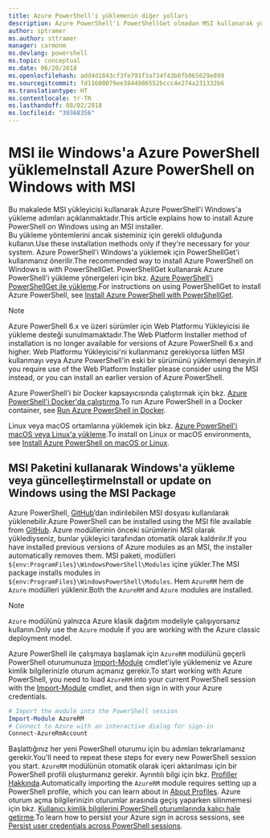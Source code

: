 ```yaml
---
title: Azure PowerShell'i yüklemenin diğer yolları
description: Azure PowerShell'i PowerShellGet olmadan MSI kullanarak yükleme
author: sptramer
ms.author: sttramer
manager: carmonm
ms.devlang: powershell
ms.topic: conceptual
ms.date: 06/20/2018
ms.openlocfilehash: add4d1843cf3fe791f3a734f43b0fb065629e899
ms.sourcegitcommit: fd11600079ee3844986552bccc4e274a231332b6
ms.translationtype: HT
ms.contentlocale: tr-TR
ms.lasthandoff: 08/02/2018
ms.locfileid: "39368356"
---
```

# <a name="install-azure-powershell-on-windows-with-msi"></a><span data-ttu-id="deacb-103">MSI ile Windows'a Azure PowerShell yükleme</span><span class="sxs-lookup"><span data-stu-id="deacb-103">Install Azure PowerShell on Windows with MSI</span></span>

<span data-ttu-id="deacb-104">Bu makalede MSI yükleyicisi kullanarak Azure PowerShell'i Windows'a yükleme adımları açıklanmaktadır.</span><span class="sxs-lookup"><span data-stu-id="deacb-104">This article explains how to install Azure PowerShell on Windows using an MSI installer.</span></span>  
<span data-ttu-id="deacb-105">Bu yükleme yöntemlerini ancak sisteminiz için gerekli olduğunda kullanın.</span><span class="sxs-lookup"><span data-stu-id="deacb-105">Use these installation methods only if they're necessary for your system.</span></span> <span data-ttu-id="deacb-106">Azure PowerShell'i Windows'a yüklemek için PowerShellGet'i kullanmanız önerilir.</span><span class="sxs-lookup"><span data-stu-id="deacb-106">The recommended way to install Azure PowerShell on Windows is with PowerShellGet.</span></span> <span data-ttu-id="deacb-107">PowerShellGet kullanarak Azure PowerShell'i yükleme yönergeleri için bkz. [Azure PowerShell'i PowerShellGet ile yükleme](install-azurerm-ps.md).</span><span class="sxs-lookup"><span data-stu-id="deacb-107">For instructions on using PowerShellGet to install Azure PowerShell, see [Install Azure PowerShell with PowerShellGet](install-azurerm-ps.md).</span></span>

> [!NOTE]
> <span data-ttu-id="deacb-108">Azure PowerShell 6.x ve üzeri sürümler için Web Platformu Yükleyicisi ile yükleme desteği sunulmamaktadır.</span><span class="sxs-lookup"><span data-stu-id="deacb-108">The Web Platform Installer method of installation is no longer available for versions of Azure PowerShell 6.x and higher.</span></span> <span data-ttu-id="deacb-109">Web Platformu Yükleyicisi'ni kullanmanız gerekiyorsa lütfen MSI kullanmayı veya Azure PowerShell'in eski bir sürümünü yüklemeyi deneyin.</span><span class="sxs-lookup"><span data-stu-id="deacb-109">If you require use of the Web Platform Installer please consider using the MSI instead, or you can install an earlier version of Azure PowerShell.</span></span>

<span data-ttu-id="deacb-110">Azure PowerShell'i bir Docker kapsayıcısında çalıştırmak için bkz. [Azure PowerShell'i Docker'da çalıştırma](azurerm-ps-in-docker.md).</span><span class="sxs-lookup"><span data-stu-id="deacb-110">To run Azure PowerShell in a Docker container, see [Run Azure PowerShell in Docker](azurerm-ps-in-docker.md).</span></span>

<span data-ttu-id="deacb-111">Linux veya macOS ortamlarına yüklemek için bkz. [Azure PowerShell'i macOS veya Linux'a yükleme](install-azurermps-maclinux.md).</span><span class="sxs-lookup"><span data-stu-id="deacb-111">To install on Linux or macOS environments, see [Install Azure PowerShell on macOS or Linux](install-azurermps-maclinux.md).</span></span>

## <a name="install-or-update-on-windows-using-the-msi-package"></a><span data-ttu-id="deacb-112">MSI Paketini kullanarak Windows'a yükleme veya güncelleştirme</span><span class="sxs-lookup"><span data-stu-id="deacb-112">Install or update on Windows using the MSI Package</span></span>

<span data-ttu-id="deacb-113">Azure PowerShell, [GitHub](https://github.com/Azure/azure-powershell/releases/latest)’dan indirilebilen MSI dosyası kullanılarak yüklenebilir.</span><span class="sxs-lookup"><span data-stu-id="deacb-113">Azure PowerShell can be installed using the MSI file available from [GitHub](https://github.com/Azure/azure-powershell/releases/latest).</span></span> <span data-ttu-id="deacb-114">Azure modüllerinin önceki sürümlerini MSI olarak yüklediyseniz, bunlar yükleyici tarafından otomatik olarak kaldırılır.</span><span class="sxs-lookup"><span data-stu-id="deacb-114">If you have installed previous versions of Azure modules as an MSI, the installer automatically removes them.</span></span> <span data-ttu-id="deacb-115">MSI paketi, modülleri `${env:ProgramFiles}\WindowsPowerShell\Modules` içine yükler.</span><span class="sxs-lookup"><span data-stu-id="deacb-115">The MSI package installs modules in `${env:ProgramFiles}\WindowsPowerShell\Modules`.</span></span> <span data-ttu-id="deacb-116">Hem `AzureRM` hem de `Azure` modülleri yüklenir.</span><span class="sxs-lookup"><span data-stu-id="deacb-116">Both the `AzureRM` and `Azure` modules are installed.</span></span>

> [!NOTE]
> <span data-ttu-id="deacb-117">`Azure` modülünü yalnızca Azure klasik dağıtım modeliyle çalışıyorsanız kullanın.</span><span class="sxs-lookup"><span data-stu-id="deacb-117">Only use the `Azure` module if you are working with the Azure classic deployment model.</span></span>

<span data-ttu-id="deacb-118">Azure PowerShell ile çalışmaya başlamak için `AzureRM` modülünü geçerli PowerShell oturumunuza [Import-Module](/powershell/module/Microsoft.PowerShell.Core/Import-Module) cmdlet'iyle yüklemeniz ve Azure kimlik bilgilerinizle oturum açmanız gerekir.</span><span class="sxs-lookup"><span data-stu-id="deacb-118">To start working with Azure PowerShell, you need to load `AzureRM` into your current PowerShell session with the [Import-Module](/powershell/module/Microsoft.PowerShell.Core/Import-Module) cmdlet, and then sign in with your Azure credentials.</span></span>

```powershell
# Import the module into the PowerShell session
Import-Module AzureRM
# Connect to Azure with an interactive dialog for sign-in
Connect-AzureRmAccount
```

<span data-ttu-id="deacb-119">Başlattığınız her yeni PowerShell oturumu için bu adımları tekrarlamanız gerekir.</span><span class="sxs-lookup"><span data-stu-id="deacb-119">You'll need to repeat these steps for every new PowerShell session you start.</span></span> <span data-ttu-id="deacb-120">`AzureRM` modülünün otomatik olarak içeri aktarılması için bir PowerShell profili oluşturmanız gerekir. Ayrıntılı bilgi için bkz. [Profiller Hakkında](/powershell/module/microsoft.powershell.core/about/about_profiles).</span><span class="sxs-lookup"><span data-stu-id="deacb-120">Automatically importing the `AzureRM` module requires setting up a PowerShell profile, which you can learn about in [About Profiles](/powershell/module/microsoft.powershell.core/about/about_profiles).</span></span>
<span data-ttu-id="deacb-121">Azure oturum açma bilgilerinizin oturumlar arasında geçiş yaparken silinmemesi için bkz. [Kullanıcı kimlik bilgilerini PowerShell oturumlarında kalıcı hale getirme](context-persistence.md).</span><span class="sxs-lookup"><span data-stu-id="deacb-121">To learn how to persist your Azure sign in across sessions, see [Persist user credentials across PowerShell sessions](context-persistence.md).</span></span>